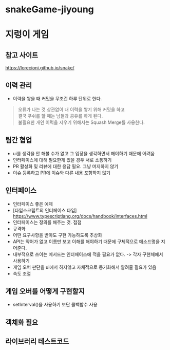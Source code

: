 # snakeGame-jiyoung

# 지렁이 게임
## 참고 사이트
<https://lorecioni.github.io/snake/>

## 이력 관리
- 이력을 쌓을 때 커밋을 무조건 하루 단위로 한다.

> 오류가 나는 것 상관없이 내 이력을 쌓기 위해 커밋을 하고  <br />
> 결국 푸쉬를 할 때는 남들과 공유를 하게 된다.  <br />
> 불필요한 개인 이력을 지우기 위해서는 Squash Merge를 사용한다.

## 팀간 협업

- ui를 생각을 안 해볼 수가 없고 그 입장을 생각하면서 해야하기 때문에 어려움
- 인터페이스에 대해 필요한게 있을 경우 서로 소통하기
- PR 활성화 및 리뷰에 대한 응답 필요. 그냥 머지하지 않기
- 이슈 등록하고 PR에 이슈와 다른 내용 포함하지 않기

## 인터페이스

- 인터페이스 좋은 예제
- [타입스크립트의 인터페이스 타입] <https://www.typescriptlang.org/docs/handbook/interfaces.html>
- 인터페이스는 정의를 해주는 것. 접점
- 규격화
- 어떤 요구사항을 받아도 구현 가능하도록 추상화
- API는 약어가 없고 이름만 보고 이해를 해야하기 때문에 구체적으로 메소드명을 지어준다.
- 내부적으로 쓰이는 메서드는 인터페이스에 적을 필요가 없다. -> 각자 구현체에서 사용하기
- 게임 오버 판단을 ui에서 하지않고 자체적으로 동기화해서 알려줄 필요가 있음
- 속도 조절

## 게임 오버를 어떻게 구현할지
- setInterval()을 사용하기 보단 콜백함수 사용

## 객체화 필요

## 라이브러리 테스트코드
